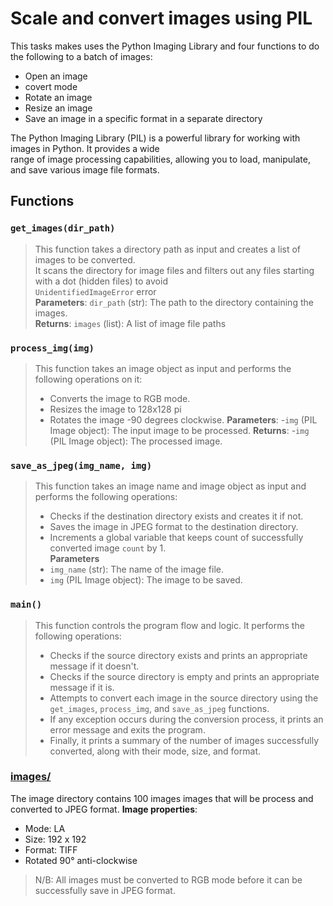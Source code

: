 # Scale and convert images using PIL

This tasks makes uses the Python Imaging Library and four functions to do the following to a batch of images:  

- Open an image
- covert mode
- Rotate an image
- Resize an image
- Save an image in a specific format in a separate directory  

The Python Imaging Library (PIL) is a powerful library for working with images in Python. It provides a wide  
range of image processing capabilities, allowing you to load, manipulate, and save various image file formats.

## Functions

### `get_images(dir_path)`
>
>This function takes a directory path as input and creates a list of images to be converted.  
>It scans the directory for image files and filters out any files starting with a dot (hidden files) to avoid  
>`UnidentifiedImageError` error  
>**Parameters**: `dir_path` (str): The path to the directory containing the images.  
>**Returns**: `images` (list): A list of image file paths  

### `process_img(img)`
>
>This function takes an image object as input and performs the following operations on it:
>
> - Converts the image to RGB mode.  
> - Resizes the image to 128x128 pi
> - Rotates the image -90 degrees clockwise.
>**Parameters**:
  -`img` (PIL Image object): The input image to be processed.
>**Returns**:
  -`img` (PIL Image object): The processed image.

### `save_as_jpeg(img_name, img)`
>
>This function takes an image name and image object as input and performs the following operations:
>
> - Checks if the destination directory exists and creates it if not.
> - Saves the image in JPEG format to the destination directory.
> - Increments a global variable that keeps count of successfully converted image `count` by 1.  
>**Parameters**
> - `img_name` (str): The name of the image file.
> - `img` (PIL Image object): The image to be saved.  

### `main()`
>
>
>This function controls the program flow and logic. It performs the following operations:
>
>- Checks if the source directory exists and prints an appropriate message if it doesn't.
>- Checks if the source directory is empty and prints an appropriate message if it is.
>- Attempts to convert each image in the source directory using the `get_images`, `process_img`, and `save_as_jpeg` functions.
>- If any exception occurs during the conversion process, it prints an error message and exits the program.
>- Finally, it prints a summary of the number of images successfully converted, along with their mode, size, and format.

### [images/]()

The image directory contains 100 images images that will be process and converted to JPEG format.
**Image properties**:

- Mode: LA
- Size: 192 x 192
- Format: TIFF
- Rotated 90° anti-clockwise  
  
>N/B: All images must be converted to RGB mode before it can be successfully save in JPEG format.
